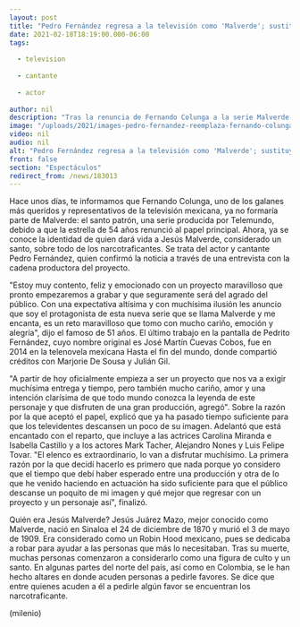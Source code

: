```yaml
---
layout: post
title: "Pedro Fernández regresa a la televisión como 'Malverde'; sustituye a Colunga en narcoserie"
date: 2021-02-18T18:19:00.000-06:00
tags:
  
  - television
  
  - cantante
  
  - actor
  
author: nil
description: "Tras la renuncia de Fernando Colunga a la serie Malverde: el santo patrón, Pedro Fernández confirma que ahora él es el protagonista."
image: "/uploads/2021/images-pedro-fernandez-reemplaza-fernando-colunga.jpg"
video: nil
audio: nil
alt: "Pedro Fernández regresa a la televisión como 'Malverde'; sustituye a Colunga en narcoserie"
front: false
section: "Espectáculos"
redirect_from: /news/183013
---
```


Hace unos días, te informamos que Fernando Colunga, uno de los galanes más queridos y representativos de la televisión mexicana, ya no formaría parte de Malverde: el santo patrón, una serie producida por Telemundo, debido a que la estrella de 54 años renunció al papel principal. Ahora, ya se conoce la identidad de quien dará vida a Jesús Malverde, considerado un santo, sobre todo de los narcotraficantes. Se trata del actor y cantante Pedro Fernández, quien confirmó la noticia a través de una entrevista con la cadena productora del proyecto. 

"Estoy muy contento, feliz y emocionado con un proyecto maravilloso que pronto empezaremos a grabar y que seguramente será del agrado del público. Con una expectativa altísima y con muchísima ilusión les anuncio que soy el protagonista de esta nueva serie que se llama Malverde y me encanta, es un reto maravilloso que tomo con mucho cariño, emoción y alegría", dijo el famoso de 51 años. El último trabajo en la pantalla de Pedrito Fernández, cuyo nombre original es José Martín Cuevas Cobos, fue en 2014 en la telenovela mexicana Hasta el fin del mundo, donde compartió créditos con Marjorie De Sousa y Julián Gil.

"A partir de hoy oficialmente empieza a ser un proyecto que nos va a exigir muchísima entrega y tiempo, pero también mucho cariño, amor y una intención clarísima de que todo mundo conozca la leyenda de este personaje y que disfruten de una gran producción, agregó". 
Sobre la razón por la que aceptó el papel, explicó que ya ha pasado tiempo suficiente para que los televidentes descansen un poco de su imagen. Adelantó que está encantado con el reparto, que incluye a las actrices Carolina Miranda e Isabella Castillo y a los actores Mark Tacher, Alejandro Nones y Luis Felipe Tovar. 
"El elenco es extraordinario, lo van a disfrutar muchísimo. La primera razón por la que decidí hacerlo es primero que nada porque yo considero que el tiempo que debí haber esperado entre una producción y otra de lo que he venido haciendo en actuación ha sido suficiente para que el público descanse un poquito de mi imagen y qué mejor que regresar con un proyecto y un personaje así", finalizó. 

Quién era Jesús Malverde? Jesús Juárez Mazo, mejor conocido como Malverde, nació en Sinaloa el 24 de diciembre de 1870 y murió el 3 de mayo de 1909. Era considerado como un Robin Hood mexicano, pues se dedicaba a robar para ayudar a las personas que más lo necesitaban. Tras su muerte, muchas personas comenzaron a considerarlo como una figura de culto y un santo. En algunas partes del norte del país, así como en Colombia, se le han hecho altares en donde acuden personas a pedirle favores. Se dice que entre quienes acuden a él a pedirle algún favor se encuentran los narcotraficante.

(milenio)
